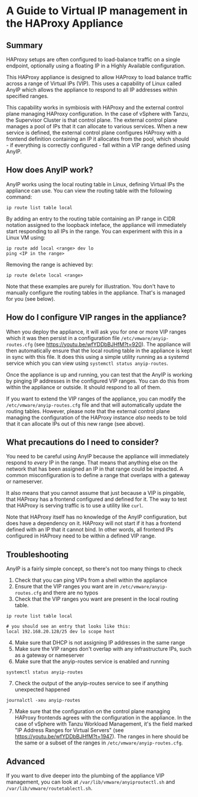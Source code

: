 # A Guide to Virtual IP management in the HAProxy Appliance

## Summary

HAProxy setups are often configured to load-balance traffic on a single endpoint, optionally using a floating IP in a Highly Available configuration.

This HAProxy appliance is designed to allow HAProxy to load balance traffic across a range of Virtual IPs (VIP). This uses a capability of Linux called AnyIP which allows the appliance to respond to all IP addresses within specified ranges.

This capability works in symbiosis with HAProxy and the external control plane managing HAProxy configuration. In the case of vSphere with Tanzu, the Supervisor Cluster is that control plane. The external control plane manages a pool of IPs that it can allocate to various services. When a new service is defined, the external control plane configures HAProxy with a frontend definition containing an IP it allocates from the pool, which should - if everything is correctly configured - fall within a VIP range defined using AnyIP.

## How does AnyIP work?

AnyIP works using the local routing table in Linux, defining Virtual IPs the appliance can use. You can view the routing table with the following command:

```
ip route list table local
```
By adding an entry to the routing table containing an IP range in CIDR notation assigned to the loopback inteface, the appliance will immediately start responding to all IPs in the range. You can experiment with this in a Linux VM using:

```
ip route add local <range> dev lo
ping <IP in the range>
```
Removing the range is achieved by:

```
ip route delete local <range>
```
Note that these examples are purely for illustration. You don't have to manually configure the routing tables in the appliance. That's is managed for you (see below).

## How do I configure VIP ranges in the appliance?

When you deploy the appliance, it will ask you for one or more VIP ranges which it was then persist in a configuration file `/etc/vmware/anyip-routes.cfg` (see https://youtu.be/wfYDDbBJHfM?t=920). The appliance will then automatically ensure that the local routing table in the appliance is kept in sync with this file. It does this using a simple utility running as a systemd service which you can view using `systemctl status anyip-routes`.

Once the appliance is up and running, you can test that the AnyIP is working by pinging IP addresses in the configured VIP ranges. You can do this from within the appliance or outside. It should respond to all of them.

If you want to extend the VIP ranges of the appliance, you can modify the `/etc/vmware/anyip-routes.cfg` file and that will automatically update the routing tables. However, please note that the external control plane managing the configuration of the HAProxy instance *also* needs to be told that it can allocate IPs out of this new range (see above).

## What precautions do I need to consider?

You need to be careful using AnyIP because the appliance will immediately respond to *every* IP in the range. That means that anything else on the network that has been assigned an IP in that range could be impacted. A common misconfiguration is to define a range that overlaps with a gateway or nameserver.

It also means that you cannot assume that just because a VIP is pingable, that HAProxy has a frontend configured and defined for it. The way to test that HAProxy is serving traffic is to use a utility like `curl`.

Note that HAProxy itself has no knowledge of the AnyIP configuration, but does have a dependency on it. HAProxy will not start if it has a frontend defined with an IP that it cannot bind. In other words, all frontend IPs configured in HAProxy need to be within a defined VIP range.

## Troubleshooting

AnyIP is a fairly simple concept, so there's not too many things to check

1. Check that you can ping VIPs from a shell within the appliance
2. Ensure that the VIP ranges you want are in `/etc/vmware/anyip-routes.cfg` and there are no typos
3. Check that the VIP ranges you want are present in the local routing table.
```
ip route list table local

# you should see an entry that looks like this:
local 192.168.20.128/25 dev lo scope host
```
4. Make sure that DHCP is not assigning IP addresses in the same range
5. Make sure the VIP ranges don't overlap with any infrastructure IPs, such as a gateway or nameserver
6. Make sure that the anyip-routes service is enabled and running
```
systemctl status anyip-routes
```
7. Check the output of the anyip-routes service to see if anything unexpected happened
```
journalctl -xeu anyip-routes
```
7. Make sure that the configuration on the control plane managing HAProxy frontends agrees with the configuration in the appliance. In the case of vSphere with Tanzu Workload Management, it's the field marked "IP Address Ranges for Virtual Servers" (see https://youtu.be/wfYDDbBJHfM?t=1947). The ranges in here should be the same or a subset of the ranges in `/etc/vmware/anyip-routes.cfg`.

## Advanced

If you want to dive deeper into the plumbing of the appliance VIP management, you can look at `/var/lib/vmware/anyiproutectl.sh` and `/var/lib/vmware/routetablectl.sh`.